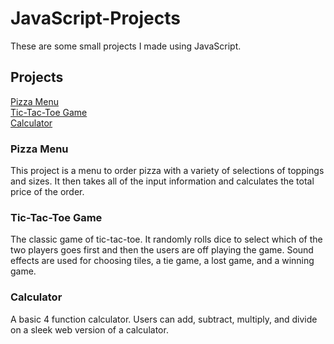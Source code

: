 # JavaScript-Projects
These are some small projects I made using JavaScript.

## Projects
[Pizza Menu](https://github.com/clutchmandd/JavaScript-Projects/tree/main/Pizza_Project)
<br>[Tic-Tac-Toe Game](https://github.com/clutchmandd/JavaScript-Projects/tree/main/TicTacToe)
<br>[Calculator](https://github.com/clutchmandd/JavaScript-Projects/tree/main/Calculator)

### Pizza Menu
This project is a menu to order pizza with a variety of selections of toppings and sizes. It then takes all of the input information and calculates the total price of the order.

### Tic-Tac-Toe Game
The classic game of tic-tac-toe. It randomly rolls dice to select which of the two players goes first and then the users are off playing the game. Sound effects are used for choosing tiles, a tie game, a lost game, and a winning game.

### Calculator
A basic 4 function calculator. Users can add, subtract, multiply, and divide on a sleek web version of a calculator.
